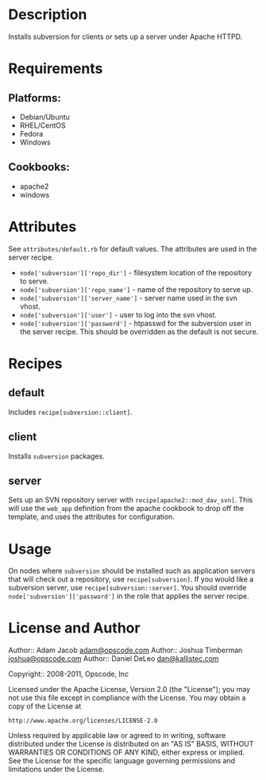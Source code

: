 Description
===========

Installs subversion for clients or sets up a server under Apache HTTPD.

Requirements
============

## Platforms:

* Debian/Ubuntu
* RHEL/CentOS
* Fedora
* Windows

## Cookbooks:

* apache2
* windows

Attributes
==========

See `attributes/default.rb` for default values. The attributes are
used in the server recipe.

* `node['subversion']['repo_dir']` - filesystem location of the
  repository to serve.
* `node['subversion']['repo_name']` - name of the repository to serve up.
* `node['subversion']['server_name']` - server name used in the svn vhost.
* `node['subversion']['user']` - user to log into the svn vhost.
* `node['subversion']['password']` - htpasswd for the subversion user
  in the server recipe. This should be overridden as the default is
  not secure.


Recipes
=======

default
-------

Includes `recipe[subversion::client]`.

client
------

Installs `subversion` packages.

server
------

Sets up an SVN repository server with `recipe[apache2::mod_dav_svn]`.
This will use the `web_app` definition from the apache cookbook to
drop off the template, and uses the attributes for configuration.

Usage
=====

On nodes where `subversion` should be installed such as application
servers that will check out a repository, use `recipe[subversion]`. If
you would like a subversion server, use `recipe[subversion::server]`.
You should override `node['subversion']['password']` in the role that
applies the server recipe.

License and Author
==================

Author:: Adam Jacob <adam@opscode.com>
Author:: Joshua Timberman <joshua@opscode.com>
Author:: Daniel DeLeo <dan@kallistec.com>

Copyright:: 2008-2011, Opscode, Inc

Licensed under the Apache License, Version 2.0 (the "License");
you may not use this file except in compliance with the License.
You may obtain a copy of the License at

    http://www.apache.org/licenses/LICENSE-2.0

Unless required by applicable law or agreed to in writing, software
distributed under the License is distributed on an "AS IS" BASIS,
WITHOUT WARRANTIES OR CONDITIONS OF ANY KIND, either express or implied.
See the License for the specific language governing permissions and
limitations under the License.
